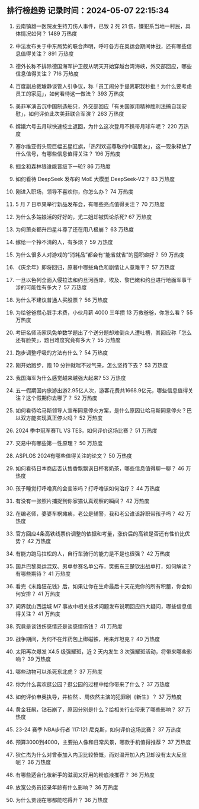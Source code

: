 
## 排行榜趋势 记录时间：2024-05-07 22:15:34
  
  1. 云南镇雄一医院发生持刀伤人事件，已致 2 死 21 伤，嫌犯系当地一村民，具体情况如何？ 1489 万热度
    
  2. 中法发布关于中东局势的联合声明，呼吁各方在奥运会期间休战，还有哪些信息值得关注？ 891 万热度
    
  3. 德外长称不排除德国海军护卫舰从明天开始穿越台湾海峡，外交部回应，哪些信息值得关注？ 716 万热度
    
  4. 百度副总裁璩静谈管人引争议，称「员工闹分手提离职我秒批！为什么要考虑员工的家庭」，如何看待这一做法？ 393 万热度
    
  5. 美菲军演击沉中国制造船只，外交部回应「有关国家用精神胜利法搞自我安慰」，如何评价此次美菲联合军演？ 263 万热度
    
  6. 嫦娥六号去月球快速挖土返回，为什么这次登月不携带月球车呢？ 220 万热度
    
  7. 塞尔维亚街头现巨幅五星红旗，「热烈欢迎尊敬的中国朋友」，这一现象释放了什么信号，有哪些信息值得关注？ 196 万热度
    
  8. 掘金和森林狼谁能晋级下一轮? 86 万热度
    
  9. 如何看待 DeepSeek 发布的 MoE 大模型 DeepSeek-V2？ 83 万热度
    
  10. 刚进入职场，领导不喜欢你，你怎么办？ 74 万热度
    
  11. 5 月 7 日苹果举行新品发布会，有哪些亮点值得关注？ 70 万热度
    
  12. 为什么多姑娘活的好好的，尤二姐却被舆论杀死? 67 万热度
    
  13. 为何萧炎都升四星斗尊了还在用八极崩？ 63 万热度
    
  14. 嫁给一个拎不清的人，有多烦？ 59 万热度
    
  15. 为什么很多人对游戏的“消耗品”都会有“能省就省”的囤积癖好？ 59 万热度
    
  16. 《庆余年》即将回归，原著中哪些角色和剧情让人意难平？ 57 万热度
    
  17. 一旦以色列全面入侵拉法和约旦河西岸，埃及、黎巴嫩和约旦进行地面军事干涉的可能性有多大？ 57 万热度
    
  18. 为什么不建议普通人买股票？ 56 万热度
    
  19. 为给爸爸攒心脏手术费，小伙月薪 4000 三年攒 13 万救爸爸，你怎么看？ 55 万热度
    
  20. 考研名师汤家凤免单数学题出了个送分题却难倒众人遭吐槽，其回应称「怎么还有脸笑」，题目难度究竟有多大？ 55 万热度
    
  21. 跑步调整呼吸的方法有什么？ 54 万热度
    
  22. 刚开始跑步，跑 10 分钟就喘不过气来，怎么坚持下去？ 53 万热度
    
  23. 我国海军为什么感觉越来越强大起来? 53 万热度
    
  24. 五一假期国内旅游出游2.95亿人次，游客花费共1668.9亿元，哪些信息值得关注？这个假期你去哪了？ 52 万热度
    
  25. 如何看待哈马斯领导人宣布同意停火方案，是什么原因让哈马斯同意停火？巴以双方能实现真正停火吗？ 52 万热度
    
  26. 2024 季中冠军赛TL VS TES，如何评价这场比赛？ 51 万热度
    
  27. 交易中有哪些第一性原理？ 50 万热度
    
  28. ASPLOS 2024有哪些值得关注的论文？ 50 万热度
    
  29. 如何看待日本商店否认售香飘飘讽日杯套奶茶，哪些信息值得聊一聊？ 46 万热度
    
  30. 孩子睡觉打呼噜真的会变笨吗？打呼噜该如何治疗？ 44 万热度
    
  31. 有没有一张照片捕捉到你家猫认真观察的瞬间？ 42 万热度
    
  32. 在编老师，婆婆车祸瘫痪，老公是辅警，我和老公谁该辞职带孩子吗？ 42 万热度
    
  33. 官方回应4条高铁线票价调整的依据和考量，涨价后的高铁是否还有性价比优势？ 42 万热度
    
  34. 有能力跑马拉松的人，自行车骑行的能力是不是也很强？ 42 万热度
    
  35. 国乒巴黎奥运混双、男单参赛名单公布，樊振东王楚钦出战单打，如何解读？有哪些期待？ 41 万热度
    
  36. 看完《末路狂花钱》后，如果让你在生命最后十天花完你的所有积蓄，你会如何安排？ 41 万热度
    
  37. 问界就山西运城 M7 事故中相关技术问题发布说明回应四大疑问，哪些信息值得关注？ 41 万热度
    
  38. 究竟是谈钱伤感情还是谈感情伤钱？ 41 万热度
    
  39. 战争期间，为何不在炸药包上绑磁铁，用来炸坦克？ 40 万热度
    
  40. 太阳再次爆发 X4.5 级强耀斑，近 2 天内发生 3 次强耀斑活动，将带来哪些影响？ 39 万热度
    
  41. 哪些动物可以杀死东北虎？ 37 万热度
    
  42. 你为什么喜欢逛公园？逛公园的过程中给你带来了什么？ 37 万热度
    
  43. 如何评价申奥执导，井柏然 、周依然主演的犯罪剧《新生》？ 37 万热度
    
  44. 黄金狂飙，钻石崩了，原因分别是什么？给相关行业带来了哪些影响？ 37 万热度
    
  45. 23-24 赛季 NBA步行者 117:121 尼克斯，如何评价这场比赛？ 37 万热度
    
  46. 预算3000到4000，主要拍人像和日常风景，哪款手机值得推荐？ 37 万热度
    
  47. 狄仁杰为什么对曾泰加入内卫比较愤慨，而对温开加入内卫却没有太大反应呢？ 36 万热度
    
  48. 有哪些适合化妆新手的滋润又好用的粉底液推荐？ 36 万热度
    
  49. 放宽公务员招录年龄有什么影响？ 36 万热度
    
  50. 为什么贾诩在哪都能吃得开？ 36 万热度
    